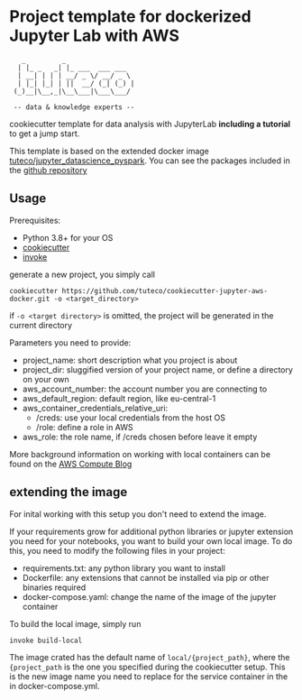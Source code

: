 # Project template for dockerized Jupyter Lab with AWS

```
   _         _                 
  | |_ _   _| |_ ___  ___ ___  
  | __| | | | __/ _ \/ __/ _ \ 
  | |_| |_| | ||  __/ (_| (_) |
 (_)__|\__,_|\__\___|\___\___/ 
 
 -- data & knowledge experts --                              
```
cookiecutter template for data analysis with JupyterLab **including a tutorial** to get a jump start.

This template is based on the extended docker image [tuteco/jupyter_datascience_pyspark](https://hub.docker.com/r/tuteco/jupyter_datascience_pyspark).
You can see the packages included in the [github repository](https://github.com/tuteco/jupyter_datascience_pyspark)

## Usage
Prerequisites:
- Python 3.8+ for your OS
- [cookiecutter](https://pypi.org/project/cookiecutter/)
- [invoke](https://pypi.org/project/invoke/)

generate a new project, you simply call
```
cookiecutter https://github.com/tuteco/cookiecutter-jupyter-aws-docker.git -o <target_directory>
```
if `-o <target directory>` is omitted, the project will be generated in the current directory 

Parameters you need to provide:
- project_name: short description what you project is about
- project_dir: sluggified version of your project name, or define a directory on your own
- aws_account_number: the account number you are connecting to
- aws_default_region: default region, like eu-central-1
- aws_container_credentials_relative_uri:
    - /creds: use your local credentials from the host OS
    - /role: define a role in AWS
- aws_role: the role name, if /creds chosen before leave it empty

More background information on working with local containers can be found on the 
[AWS Compute Blog](https://aws.amazon.com/blogs/compute/a-guide-to-locally-testing-containers-with-amazon-ecs-local-endpoints-and-docker-compose/)

## extending the image
For inital working with this setup you don't need to extend the image.

If your requirements grow for additional python libraries or jupyter extension you need for your notebooks,
you want to build your own local image. To do this, you need to modify the following files in your project:
- requirements.txt: any python library you want to install 
- Dockerfile: any extensions that cannot be installed via pip or other binaries required
- docker-compose.yaml: change the name of the image of the jupyter container

To build the local image, simply run
```
invoke build-local
```

The image crated has the default name of ``local/{project_path}``, where the `{project_path` is the one you specified 
during the cookiecutter setup. 
This is the new image name you need to replace for the service container in the in docker-compose.yml.


